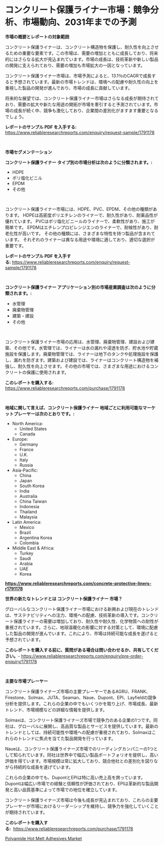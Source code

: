 <p><h1>コンクリート保護ライナー市場：競争分析、市場動向、2031年までの予測</h1></p><p><strong>市場の概要とレポートの対象範囲</strong></p>
<p><p>コンクリート保護ライナーは、コンクリート構造物を保護し、耐久性を向上させるための重要な要素です。この市場は、需要の増加とともに成長しており、将来的にはさらなる拡大が見込まれています。市場の成長は、技術革新や新しい製品の開発に支えられており、需要の増加も市場拡大の一因となっています。</p><p>コンクリート保護ライナー市場は、市場予測によると、13.1％のCAGRで成長すると予想されています。最新の市場トレンドは、環境への配慮や耐久性の向上を重視した製品の開発が進んでおり、市場の成長に貢献しています。</p><p>将来的な展望では、コンクリート保護ライナー市場はさらなる成長が期待されており、需要の拡大や新たな用途の開拓が市場を牽引すると予測されています。市場の成長が続く中、競争も激化しており、企業間の差別化がますます重要となるでしょう。</p></p>
<p><strong>レポートのサンプル PDF を入手する:</strong> <a href="https://www.reliableresearchreports.com/enquiry/request-sample/1791178">https://www.reliableresearchreports.com/enquiry/request-sample/1791178</a></p>
<p>&nbsp;</p>
<p><strong>市場セグメンテーション</strong></p>
<p><strong>コンクリート保護ライナー タイプ別の市場分析は次のように分類されます。:</strong></p>
<p><ul><li>HDPE</li><li>ポリ塩化ビニル</li><li>EPDM</li><li>その他</li></ul></p>
<p>&nbsp;</p>
<p><p>コンクリート保護ライナー市場には、HDPE、PVC、EPDM、その他の種類があります。 HDPEは高密度ポリエチレンのライナーで、耐久性があり、耐薬品性が優れています。 PVCはポリ塩化ビニールのライナーで、柔軟性があり、施工が簡単です。 EPDMはエチレンプロピレンジエンのライナーで、耐候性があり、耐老化性が高いです。 その他の種類には、さまざまな特性を持つ製品が含まれています。 それぞれのライナーは異なる用途や環境に適しており、適切な選択が重要です。</p></p>
<p><strong>レポートのサンプル PDF を入手する:</strong>&nbsp;<a href="https://www.reliableresearchreports.com/enquiry/request-sample/1791178">https://www.reliableresearchreports.com/enquiry/request-sample/1791178</a></p>
<p>&nbsp;</p>
<p><strong> コンクリート保護ライナー アプリケーション別の市場産業調査は次のように分類されます。:</strong></p>
<p><ul><li>水管理</li><li>廃棄物管理</li><li>建築・建設</li><li>その他</li></ul></p>
<p>&nbsp;</p>
<p><p>コンクリート保護ライナー市場の応用は、水管理、廃棄物管理、建設および建築、その他です。水管理では、ライナーは水の漏れや浸透を防ぎ、貯水池や貯蔵施設を保護します。廃棄物管理では、ライナーは地下のタンクや処理施設を保護し、漏れを防ぎます。建築および建設では、ライナーはコンクリート構造物を補強し、耐久性を向上させます。その他の市場では、さまざまな用途におけるコンクリートの保護に使用されます。</p></p>
<p><strong>このレポートを購入する:</strong>&nbsp; <a href="https://www.reliableresearchreports.com/purchase/1791178">https://www.reliableresearchreports.com/purchase/1791178</a></p>
<p>&nbsp;</p>
<p><strong>地域に関して言えば、コンクリート保護ライナー 地域ごとに利用可能なマーケットプレーヤーは次のとおりです。:</strong></p>
<p><ul>
    <li>
        North America:
        <ul>
            <li>United States</li>
            <li>Canada</li>
        </ul>
    </li>
    <li>
        Europe:
        <ul>
            <li>Germany</li>
            <li>France</li>
            <li>U.K.</li>
            <li>Italy</li>
            <li>Russia</li>
        </ul>
    </li>
    <li>
        Asia-Pacific:
        <ul>
            <li>China</li>
            <li>Japan</li>
            <li>South Korea</li>
            <li>India</li>
            <li>Australia</li>
            <li>China Taiwan</li>
            <li>Indonesia</li>
            <li>Thailand</li>
            <li>Malaysia</li>
        </ul>
    </li>
    <li>
        Latin America:
        <ul>
            <li>Mexico</li>
            <li>Brazil</li>
            <li>Argentina Korea</li>
            <li>Colombia</li>
        </ul>
    </li>
    <li>
        Middle East & Africa:
        <ul>
            <li>Turkey</li>
            <li>Saudi</li>
            <li>Arabia</li>
            <li>UAE</li>
            <li>Korea</li>
        </ul>
    </li>
    </ul></p>
<p><strong><a href="https://www.reliableresearchreports.com/concrete-protective-liners-r1791178">https://www.reliableresearchreports.com/concrete-protective-liners-r1791178</a></strong>&nbsp;</p>
<p><strong>世界の新たなトレンドとは コンクリート保護ライナー 市場？</strong></p>
<p><p>グローバルなコンクリート保護ライナー市場における新興および現在のトレンドは、サステナビリティへの注力、環境への配慮、技術革新の導入です。コンクリート保護ライナーの需要は増加しており、耐久性や耐久性、化学物質への耐性が重視されています。さらに、地球温暖化の影響に対する対策として、環境に配慮した製品の開発が進んでいます。これにより、市場は持続可能な成長を遂げると予想されています。</p></p>
<p><strong>このレポートを購入する前に、質問がある場合は問い合わせるか、共有してください。</strong>- <a href="https://www.reliableresearchreports.com/enquiry/pre-order-enquiry/1791178">https://www.reliableresearchreports.com/enquiry/pre-order-enquiry/1791178</a></p>
<p>&nbsp;</p>
<p><strong>主要な市場プレーヤー</strong></p>
<p><p>コンクリート保護ライナーズ市場の主要プレーヤーであるAGRU、FRANK、Firestone、Solmax、JUTA、Seaman、Naue、Dupont、EPI、Layfieldの競争分析を提供します。これらの企業の中でもいくつかを取り上げ、市場成長、最新トレンド、市場規模などの詳細な情報を提供します。</p><p>Solmaxは、コンクリート保護ライナーズ市場で競争力のある企業の1つです。同社は、グローバルに展開し、高品質な製品とサービスを提供しています。最新のトレンドとしては、持続可能性や環境への配慮が重視されており、Solmaxはこれらのトレンドに焦点を当てた製品開発を行っています。</p><p>Naueは、コンクリート保護ライナーズ市場でのリーディングカンパニーの1つとして知られています。同社は世界中で幅広い製品ポートフォリオを提供し、高い評価を得ています。市場規模は常に拡大しており、競合他社との差別化を図りながら持続的な成長を遂げています。</p><p>これらの企業の中でも、DupontとEPIは特に高い売上高を誇っています。Dupontは幅広い市場での経験と信頼性が評価されており、EPIは革新的な製品開発と高い品質基準によって市場での地位を確立しています。</p><p>コンクリート保護ライナーズ市場は今後も成長が見込まれており、これらの主要プレーヤーが市場におけるリーダーシップを維持し、競争力を強化していくことが期待されています。</p></p>
<p><strong>このレポートを購入する:</strong>&nbsp;&nbsp;<a href="https://www.reliableresearchreports.com/purchase/1791178">https://www.reliableresearchreports.com/purchase/1791178</a></p>
<p><p><a href="https://automatic-knee-4c7.notion.site/Polyamide-Hot-Melt-Adhesives-Market-Insights-Market-Players-and-Forecast-Till-2031-d6c0726fddf047f59d598f359fb4cf97">Polyamide Hot Melt Adhesives Market</a></p></p>
